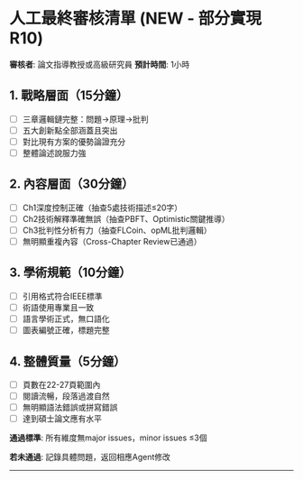 # 人工最終審核清單 (NEW - 部分實現R10)

**審核者**: 論文指導教授或高級研究員
**預計時間**: 1小時

## 1. 戰略層面（15分鐘）
- [ ] 三章邏輯鏈完整：問題→原理→批判
- [ ] 五大創新點全部涵蓋且突出
- [ ] 對比現有方案的優勢論證充分
- [ ] 整體論述說服力強

## 2. 內容層面（30分鐘）
- [ ] Ch1深度控制正確（抽查5處技術描述≤20字）
- [ ] Ch2技術解釋準確無誤（抽查PBFT、Optimistic關鍵推導）
- [ ] Ch3批判性分析有力（抽查FLCoin、opML批判邏輯）
- [ ] 無明顯重複內容（Cross-Chapter Review已通過）

## 3. 學術規範（10分鐘）
- [ ] 引用格式符合IEEE標準
- [ ] 術語使用專業且一致
- [ ] 語言學術正式，無口語化
- [ ] 圖表編號正確，標題完整

## 4. 整體質量（5分鐘）
- [ ] 頁數在22-27頁範圍內
- [ ] 閱讀流暢，段落過渡自然
- [ ] 無明顯語法錯誤或拼寫錯誤
- [ ] 達到碩士論文應有水平

**通過標準**: 所有維度無major issues，minor issues ≤3個

**若未通過**: 記錄具體問題，返回相應Agent修改

---
